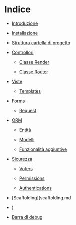 # Indice

* [Introduzione](overview.md)

* [Installazione](installation.md)

* [Struttura cartella di progetto](project-folder-structure.md)

* [Controllori](controllers.md)
  
  * [Classe Render](controllers.md#classe-render)
  
  * [Classe Router](controllers.md#classe-router)

* [Viste](views.md)
  
  * [Templates](views.md#templates)

* [Forms](forms.md)
  
  * [Request](forms.md#request)

* [ORM](orm.md)
  
  * [Entità](orm-entities.md)
  
  * [Modelli](orm-models.md)
  
  * [Funzionalità aggiuntive](orm-additional-features.md)

* [Sicurezza](security-component.md)
  
  * [Voters](security-component.md#voters)
  
  * [Permissions](security-component.md#permissions)
  
  * [Authentications](security-component.md#authentications)

* [Scaffolding](scaffolding.md

* )

* [Barra di debug](debug-bar.md)
